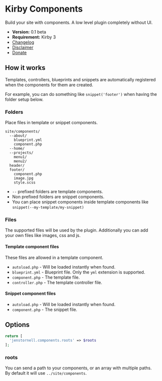 # Kirby Components

Build your site with components. A low level plugin completely without UI.

- **Version:** 0.1 beta
- **Requirement:** Kirby 3
- [Changelog](docs/changelog.md)
- [Disclaimer](https://devonera.se/docs/disclaimer/?user=jenstornell&plugin=kirby-components)
- [Donate](https://devonera.se/docs/donate/?user=jenstornell&plugin=kirby-components)

## How it works

Templates, controllers, blueprints and snippets are automatically registered when the components for them are created.

For example, you can do something like `snippet('footer')` when having the folder setup below.

### Folders

Place files in template or snippet components.

```text
site/components/
  --about/
    blueprint.yml
    component.php
  --home/
  --projects/
    menu1/
    menu2/
  header/
  footer/
    component.php
    image.jpg
    style.scss
```

- `--` prefixed folders are template components.
- Non prefixed folders are snippet components.
- You can place snippet components inside template components like `snippet(--my-template/my-snippet)`

### Files

The supported files will be used by the plugin. Additionally you can add your own files like images, css and js.

#### Template component files

These files are allowed in a template component.

- `autoload.php` - Will be loaded instantly when found.
- `blueprint.yml` - Blueprint file. Only the `yml` extension is supported.
- `component.php` - The template file.
- `controller.php` - The template controller file.

#### Snippet component files

- `autoload.php` - Will be loaded instantly when found.
- `component.php` - The snippet file.

## Options

```php
return [
  'jenstornell.components.roots' => $roots
];
```

### roots

You can send a path to your components, or an array with multiple paths. By default it will use `../site/components`.